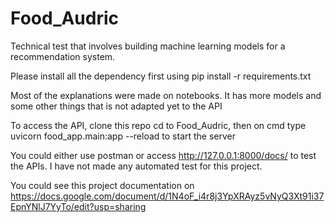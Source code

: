 # Food_Audric
 Technical test that involves building machine learning models for a recommendation system.

Please install all the dependency first using
pip install -r requirements.txt

Most of the explanations were made on notebooks. It has more models and some other things that is not adapted yet to the API

To access the API, clone this repo cd to Food_Audric, then on cmd type
uvicorn food_app.main:app --reload
to start the server

You could either use postman or access http://127.0.0.1:8000/docs/ to test the APIs. I have not made any automated test for this project.

You could see this project documentation on https://docs.google.com/document/d/1N4oF_i4r8j3YpXRAyz5vNyQ3Xt91i37EpnYNlJ7YyTo/edit?usp=sharing